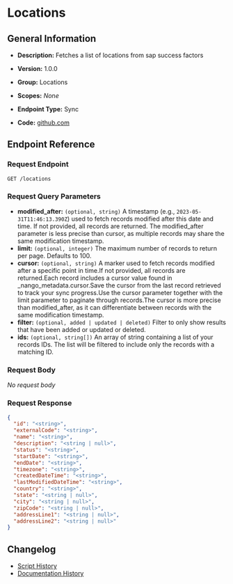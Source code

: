 <!-- BEGIN GENERATED CONTENT -->
# Locations

## General Information

- **Description:** Fetches a list of locations from sap success factors

- **Version:** 1.0.0
- **Group:** Locations
- **Scopes:** _None_
- **Endpoint Type:** Sync
- **Code:** [github.com](https://github.com/NangoHQ/integration-templates/tree/main/integrations/sap-success-factors/syncs/locations.ts)


## Endpoint Reference

### Request Endpoint

`GET /locations`

### Request Query Parameters

- **modified_after:** `(optional, string)` A timestamp (e.g., `2023-05-31T11:46:13.390Z`) used to fetch records modified after this date and time. If not provided, all records are returned. The modified_after parameter is less precise than cursor, as multiple records may share the same modification timestamp.
- **limit:** `(optional, integer)` The maximum number of records to return per page. Defaults to 100.
- **cursor:** `(optional, string)` A marker used to fetch records modified after a specific point in time.If not provided, all records are returned.Each record includes a cursor value found in _nango_metadata.cursor.Save the cursor from the last record retrieved to track your sync progress.Use the cursor parameter together with the limit parameter to paginate through records.The cursor is more precise than modified_after, as it can differentiate between records with the same modification timestamp.
- **filter:** `(optional, added | updated | deleted)` Filter to only show results that have been added or updated or deleted.
- **ids:** `(optional, string[])` An array of string containing a list of your records IDs. The list will be filtered to include only the records with a matching ID.

### Request Body

_No request body_

### Request Response

```json
{
  "id": "<string>",
  "externalCode": "<string>",
  "name": "<string>",
  "description": "<string | null>",
  "status": "<string>",
  "startDate": "<string>",
  "endDate": "<string>",
  "timezone": "<string>",
  "createdDateTime": "<string>",
  "lastModifiedDateTime": "<string>",
  "country": "<string>",
  "state": "<string | null>",
  "city": "<string | null>",
  "zipCode": "<string | null>",
  "addressLine1": "<string | null>",
  "addressLine2": "<string | null>"
}
```

## Changelog

- [Script History](https://github.com/NangoHQ/integration-templates/commits/main/integrations/sap-success-factors/syncs/locations.ts)
- [Documentation History](https://github.com/NangoHQ/integration-templates/commits/main/integrations/sap-success-factors/syncs/locations.md)

<!-- END  GENERATED CONTENT -->

